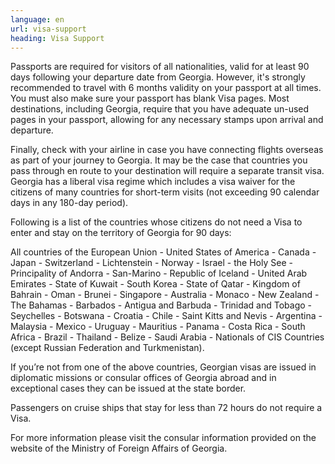 ```yaml
---
language: en
url: visa-support
heading: Visa Support
---
```

<div class="row content-row"><!-- 896 (1)-->
<div class="col-xs-12"><!-- 1240 -->

Passports are required for visitors of all nationalities, valid for at least 90 days
following your departure date from Georgia. However, it's strongly recommended to
travel with 6 months validity on your passport at all times. You must also make
sure your passport has blank Visa pages. Most destinations, including Georgia, require
that you have adequate un\-used pages in your passport, allowing for any necessary
stamps upon arrival and departure.

Finally, check with your airline in case you have connecting flights overseas as
part of your journey to Georgia. It may be the case that countries you pass through
en route to your destination will require a separate transit visa. Georgia has a
liberal visa regime which includes a visa waiver for the citizens of many countries
for short\-term visits (not exceeding 90 calendar days in any 180\-day period).

Following is a list of the countries whose citizens do not need a Visa to enter and
stay on the territory of Georgia for 90 days:

All countries of the European Union \- United States of America \- Canada \- Japan
\- Switzerland \- Lichtenstein \- Norway \- Israel \- the Holy See \- Principality
of Andorra \- San\-Marino \- Republic of Iceland \- United Arab Emirates \- State
of Kuwait \- South Korea \- State of Qatar \- Kingdom of Bahrain \- Oman \- Brunei
\- Singapore \- Australia \- Monaco \- New Zealand \- The Bahamas \- Barbados \-
Antigua and Barbuda \- Trinidad and Tobago \- Seychelles \- Botswana \- Croatia
\- Chile \- Saint Kitts and Nevis \- Argentina \- Malaysia \- Mexico \- Uruguay
\- Mauritius \- Panama \- Costa Rica \- South Africa \- Brazil \- Thailand \- Belize
\- Saudi Arabia \- Nationals of CIS Countries (except Russian Federation and Turkmenistan).

If you’re not from one of the above countries, Georgian visas are issued in diplomatic
missions or consular offices of Georgia abroad and in exceptional cases they can
be issued at the state border.

Passengers on cruise ships that stay for less than 72 hours do not require a Visa.


For more information please visit the consular information provided on the website
of the Ministry of Foreign Affairs of Georgia.

</div>

</div>
